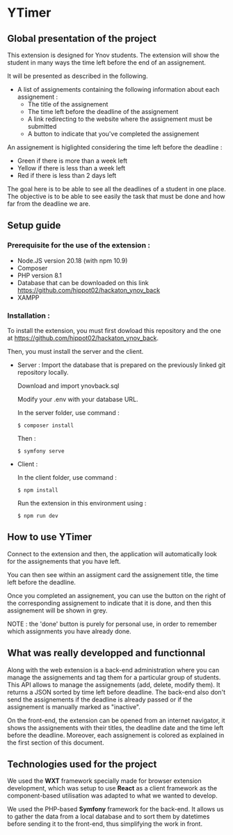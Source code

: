 # YTimer 

## Global presentation of the project


This extension is designed for Ynov students.
The extension will show the student in many ways the time left before the end of an assignement.

It will be presented as described in the following. 

- A list of assignements containing the following information about each assignement :
    - The title of the assignement
    - The time left before the deadline of the assignement
    - A link redirecting to the website where the assignement must be submitted
    - A button to indicate that you've completed the assignement

An assignement is higlighted considering the time left before the deadline : 
- Green if there is more than a week left 
- Yellow if there is less than a week left 
- Red if there is less than 2 days left 


The goal here is to be able to see all the deadlines of a student in one place. The objective is to be able to see easily the task that must be done and how far from the deadline we are. 


## Setup guide 

### Prerequisite for the use of the extension :

- Node.JS version 20.18 (with npm 10.9)
- Composer
- PHP version 8.1
- Database that can be downloaded on this link https://github.com/hippot02/hackaton_ynov_back
- XAMPP 

### Installation : 

To install the extension, you must first dowload this repository and the one at https://github.com/hippot02/hackaton_ynov_back.

Then, you must install the server and the client.

- Server :
    Import the database that is prepared on the previously linked git repository locally.

    Download and import ynovback.sql

    Modify your .env with your database URL. 

    In the server folder, use command :
    ```
    $ composer install
    ``` 

    Then :
    ```
    $ symfony serve
    ```
    

- Client : 

    In the client folder, use command :
    ```
    $ npm install
    ``` 

    Run the extension in this environment using :
    ```
    $ npm run dev
    ```  

## How to use YTimer  

Connect to the extension and then, the application will automatically look for the assignements that you have left. 

You can then see within an assigment card the assignement title, the time left before the deadline.

Once you completed an assignement, you can use the button on the right of the corresponding assignement to indicate that it is done, and then this assignement will be shown in grey.

NOTE : the 'done' button is purely for personal use, in order to remember which assignments you have already done.

## What was really developped and functionnal 

Along with the web extension is a back-end administration where you can manage the assignements and tag them for a particular group of students. This API allows to manage the assignements (add, delete, modify them). It returns a JSON sorted by time left before deadline. The back-end also don't send the assignements if the deadline is already passed or if the assignement is manually marked as "inactive". 

On the front-end, the extension can be opened from an internet navigator, it shows the assignements with their titles, the deadline date and the time left before the deadline. Moreover, each assignement is colored as explained in the first section of this document.


## Technologies used for the project 

We used the **WXT** framework specially made for browser extension development, which was setup to use **React** as a client framework as the component-based utilisation was adapted to what we wanted to develop.

We used the PHP-based **Symfony** framework for the back-end. It allows us to gather the data from a local database and to sort them by datetimes before sending it to the front-end, thus simplifying the work in front. 
